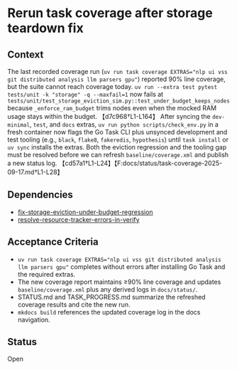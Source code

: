 # Rerun task coverage after storage teardown fix

## Context
The last recorded coverage run (`uv run task coverage EXTRAS="nlp ui vss git
distributed analysis llm parsers gpu"`) reported 90% line coverage, but the
suite cannot reach coverage today. `uv run --extra test pytest tests/unit -k
"storage" -q --maxfail=1` now fails at
`tests/unit/test_storage_eviction_sim.py::test_under_budget_keeps_nodes`
because `_enforce_ram_budget` trims nodes even when the mocked RAM usage stays
within the budget. 【d7c968†L1-L164】 After syncing the `dev-minimal`, `test`, and
`docs` extras, `uv run python scripts/check_env.py` in a fresh container now
flags the Go Task CLI plus unsynced development and test tooling (e.g., `black`,
`flake8`, `fakeredis`, `hypothesis`) until `task install` or `uv sync` installs
the extras. Both the eviction regression and the tooling gap must be resolved
before we can refresh `baseline/coverage.xml` and publish a new status log.
【cd57a1†L1-L24】【F:docs/status/task-coverage-2025-09-17.md†L1-L28】

## Dependencies
- [fix-storage-eviction-under-budget-regression](fix-storage-eviction-under-budget-regression.md)
- [resolve-resource-tracker-errors-in-verify](resolve-resource-tracker-errors-in-verify.md)

## Acceptance Criteria
- `uv run task coverage EXTRAS="nlp ui vss git distributed analysis llm parsers gpu"`
  completes without errors after installing Go Task and the required extras.
- The new coverage report maintains ≥90% line coverage and updates
  `baseline/coverage.xml` plus any derived logs in `docs/status/`.
- STATUS.md and TASK_PROGRESS.md summarize the refreshed coverage results and
  cite the new run.
- `mkdocs build` references the updated coverage log in the docs navigation.

## Status
Open
